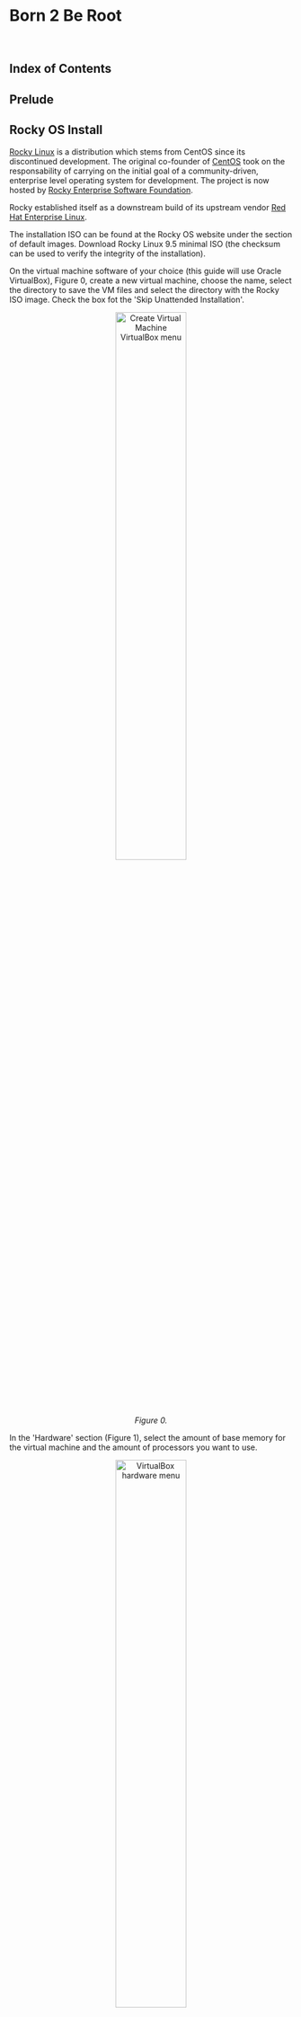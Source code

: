 # Born 2 Be Root

<br>

## Index of Contents

## Prelude

## Rocky OS Install

<a href="https://rockylinux.org/">Rocky Linux</a> is a distribution which stems from CentOS since its discontinued development. The original co-founder of <a href="https://en.wikipedia.org/wiki/CentOS">CentOS</a> took on the responsability of carrying on the initial goal of a community-driven, enterprise level operating system for development. The project is now hosted by <a href="https://www.resf.org/about">Rocky Enterprise Software Foundation</a>.

Rocky established itself as a downstream build of its upstream vendor <a href="https://en.wikipedia.org/wiki/Red_Hat_Enterprise_Linux">Red Hat Enterprise Linux</a>.

The installation ISO can be found at the Rocky OS website under the section of default images. Download Rocky Linux 9.5 minimal ISO (the checksum can be used to verify the integrity of the installation).

On the virtual machine software of your choice (this guide will use Oracle VirtualBox), Figure 0, create a new virtual machine, choose the name, select the directory to save the VM files and select the directory with the Rocky ISO image. Check the box fot the 'Skip Unattended Installation'.

<p align="center">
  <img src="https://github.com/RafaelyRezende/Born-4-2beroot/blob/main/rocky_guide/02-VMsetup.png" width=50% height=50% alt="Create Virtual Machine VirtualBox menu">
</p>
<p align="center">
    <em>Figure 0.</em>
</p>

In the 'Hardware' section (Figure 1), select the amount of base memory for the virtual machine and the amount of processors you want to use. 

<p align="center">
  <img src="https://github.com/RafaelyRezende/Born-4-2beroot/blob/main/rocky_guide/03-VMsetup.png" width=50% height=50% alt="VirtualBox hardware menu">
</p>
<p align="center">
    <em>Figure 1.</em>
</p>

Next in the 'Virtual Hard Disk' shown in Figure 2, create a virtual hard disk with the amount specified in the subject <strong>(this size will change in case you choose to make the bonus)</strong>. Take some time to do the final check of the specifications for the VM and finish the creation.

<p align="center">
  <img src="https://github.com/RafaelyRezende/Born-4-2beroot/blob/main/rocky_guide/04-VMsetup.png" width=50% height=50% alt="VirtualBox Virtual Hard Disk menu">
</p>
<p align="center">
    <em>Figure 2.</em>
</p>

## Disk Partition

### Partitioning Scheme Overview

The partition scheme, as per the bonus section, must have one primary partition and an extended partition for the logical volume groups, Figure 3.

<p align="center">
  <img src="https://github.com/RafaelyRezende/Born-4-2beroot/blob/main/rocky_guide/partionsqueme.png" width=50% height=50% alt="Partition Scheme">
</p>
<p align="center">
    <em>Figure 3.</em>
</p>

The virtual machine has a set amount of primary memory (RAM) and a set amount of secondary memory (hard disk or SSD). The objective is slice the available secondary memory into different sectors that will compartimentalize different parts of the operating system. In order to achieve this goal, first the partitions must be create following a certain partition table, the extended partition must be encrypted and inside it, logical volume groups are created to support different directories of the linux filesystem.

The partitioning scheme layout standard used is the legacy Master Boot Record (MBR). This type provides wide compatibility with older systems and has a simple structure to be worked on. MBR has a set number of primary partitions that can be created, no more than 4, and can only support 2 TiB of size disk which will be more than enough for the pourposes of this project. The up to date, modern standard of partitioning scheme is GUID Partition Table (GPT) with almost every single specification having an upgrade compared to its predecessor MBR. GPT has practically an unlimited amount of partitions that can be created, it is realiable given its system of redundancy checks, it has compatibility with mordern boot firmware such as UEFI and it can manage larger systems with sizes bigger than 2 TiB. 

More information about disk partititons in <a href="https://docs.fedoraproject.org/en-US/fedora/f36/install-guide/appendixes/Disk_Partitions/">here</a> and <a href="https://en.wikipedia.org/wiki/Disk_partitioning">there</a>.

### Filesystems and Mount Point Overview

After the disk has been properly partitioned, the system is ready to have each partition formatted with a filesystem. Each pool of memory now has to be assigned a filesystem format and a mount point. Linux suppports a wide range of filesystems, each with its own particularities, characteristics and performance according to given task.

Filesystems simply structures the way data is stored, organized, accessed and managed throughout the operating system. It adds redunduncy in the form of journals or logs for the case of sudden crashes or system corruption. It keeps track of the area in which data must be stored and can be used. Also, it implements checksums to verify integrity of the system and file modifications.

This project uses the ext4 filesystem for its stabililty and performance which is enough in this case. The ext4 is flexible which make it suitable for a variety of workloads and file sizes. The current project does not require the management of large storage units, scalability is not the main goal, so the ext4 is the right fit.

Useful content around this topic and other types of filesystems <a href="https://archive.kernel.org/oldwiki/ext4.wiki.kernel.org/index.php/Ext4_Howto.html">here</a> and <a href="https://en.wikipedia.org/wiki/Ext4">there</a>.

### Logical Volume Management

Logical volume management is a device mapper framework that abstracts the physical storage devices on a linux system. Physical memory storage can now be virtualized in virtual block devices, this make possible for the logical volumes to absorb new physical devices to enlarge the systems size or shrink it dynamically.

The layered architecture of the LVM is composed by the physical volume which is the base layer, normally an entire partition. The volume group is the central pool of storage composed of one or more physical volumes, this layer acts a container for the physical volumes. The logical volume is the abstraction created for the operating system to use. The logical volume is a standard block device in the perspective of the OS where mount points can be assigned and formatted with specific file system.

More information on <a href="https://docs.redhat.com/en/documentation/red_hat_enterprise_linux/9/html/configuring_and_managing_logical_volumes/overview-of-logical-volume-management_configuring-and-managing-logical-volumes#lvm-architecture_overview-of-logical-volume-management">here</a> and <a href="https://en.wikipedia.org/wiki/Device_mapper">there</a>.

### Disk Setup

At the start up installation menu (Figure 4), press <i>TAB</i>, type <code>inst.text</code> and press enter. Next, select the text mode and go into the anaconda prompt by pressing <i>alt+tab</i>. 

<p align="center">
  <img src="https://github.com/RafaelyRezende/Born-4-2beroot/blob/main/rocky_guide/rocky_install01.png" width=50% height=50% alt="Installation menu">
</p>
<p align="center">
    <em>Figure 4.</em>
</p>

At the anaconda prompt, use the fdisk command utility to write on the /dev/sda disk (Figure 5).

<p align="center">
  <img src="https://github.com/RafaelyRezende/Born-4-2beroot/blob/main/rocky_guide/rocky_install04.png" width=50% height=50% alt="Anaconda prompt">
</p>
<p align="center">
    <em>Figure 5.</em>
</p>

Inside the fdisk program, type m for the help menu. Afterwards, type n to create a new partition, select it as a primary partition and set the last sector to be +500M as shown in Figure 6. Leave the <i>Partition number</i> as the default, as well as, the first sector. 

<p align="center">
  <img src="https://github.com/RafaelyRezende/Born-4-2beroot/blob/main/rocky_guide/rocky_install05.png" width=50% height=50% alt="Create primary partition">
</p>
<p align="center">
    <em>Figure 6.</em>
</p>

After creating the primary partition where the /boot mount point will live, add another partition, only this time select it as an extended partition.The fdisk program creates a second partition named sda2 of type 'Extended' with all the remaining space available on disk. Create yet another partition with the n command, with all the space allocated to the extended partition sda2, fdisk will add a logical partition, leave again all the fields as the default. Type w to update the partition table. Follow the mentioned steps and check if the process is similar to Figure 7.

<p align="center">
  <img src="https://github.com/RafaelyRezende/Born-4-2beroot/blob/main/rocky_guide/rocky_install07.png" width=50% height=50% alt="Installation menu">
</p>
<p align="center">
    <em>Figure 7.</em>
</p>

The sda5 partition needs to be encrypted and for this action use the following command on the anaconda prompt:

<code>cryptsetup -y -v --type luks1 luksFormat /dev/sda5</code>

The command above basically sets the desired type of encryption, luks1 or luks2, on top of the of the sda5 partition. By encrypting the entire partition, the part of the system where potentially critical information is stored will be safe.

With the partition encrypted, in order to add the logical volume manager (LVM) groups it is necessary to open the partition first. This can be achieved with the following command:

<code>cryptsetup open /dev/sda5 sda5_crypt</code>

Now, the extended partition can be managed to have any logical groups needed. First, create the physical volume in which the logical volumes will reside with the command:

<code>pvcreate /dev/mapper/sda5_crypt</code>. 

Afterwards, create the volume group which the logical volumes will be a part of on top of the newly created physical volume mapper. Use the command:

<code>vgcreate LVMGroup /dev/mapper/sda5_crypt</code>.

Finally, create all the necessary logical volumes that belong to the LVMGroup. Use the <i>lvcreate</i> command to achieve this goal. The size can be set with the '-L' flag, and the name of the logical volume with the '-n' flag. For example:

<code>lvcreate -L 10G -n root LVMGroup</code>

Repeat this step for all the logical volumes, <strong>do this in the order as per the subject</strong>. Check if the partition is similar to Figure 8 with the <code>lsblk</code> command.

<p align="center">
  <img src="https://github.com/RafaelyRezende/Born-4-2beroot/blob/main/rocky_guide/rocky_install09.png" width=50% height=50% alt="Final partition table">
</p>
<p align="center">
    <em>Figure 8.</em>
</p>

When all these steps are completed, type <strong>reboot</strong> in the command prompt and enter the guided installation wizard. In the 'Installation Summary' menu, under 'System' select the 'Installation Destination'. Select the checkbox of the manual installation and hit 'Done', this will redirect to the 'Manual Partitioning' menu. If you did every step the correct way, there will be a 'Unknown' header in the 'New Rocky Linux 9.5 Installation' as depicted in Figure 9. Open the header to find the sda1 and sda5 encrypted partition, open the sda5 partition with the password.

<p align="center">
  <img src="https://github.com/RafaelyRezende/Born-4-2beroot/blob/main/rocky_guide/rocky_install10.png" width=50% height=50% alt="Graphical installation">
</p>
<p align="center">
    <em>Figure 9.</em>
</p>

Now all the logical volumes and primary partition can be reformated and mounted properly. Select a logical volume, check the 'Reformat' checkbox, edit the 'Mount Point' field and select a filesystem type in the 'File System' field. Press the 'Update Settings' to update the information and repeat for all the logical volumes. The figure below is an example of what to expect:

<p align="center">
  <img src="https://github.com/RafaelyRezende/Born-4-2beroot/blob/main/rocky_guide/rocky_install11.png" width=50% height=50% alt="Installation menu">
</p>
<p align="center">
    <em>Figure 10.</em>
</p>

<strong>NOTE</strong>: the swap volume has a unique filesystem type.

Create a user <strong>without</strong> administrative powers (this will be set up inside the server) and create a root password for the super user. Begin installation.

## Inside The Machine

After the final reboot of the installation, decrypt the disk and enter the user login and password to access the server. At this stage, a serie of actions must be completed to make the server secure and operational with different types of services. A list of the objectives is shown below:

<table border="5" align="center">
 <tr>
    <td>1. Set up SSH service</td>
    <td>6. Create bash script</td>
 </tr>
 <tr>
    <td>2. Change hostname</td>
    <td>7. Set up lighttpd service</td>
 </tr>
 <tr>
    <td>3. Create groups and users</td>
    <td>8. Set up mariadb service</td>
 </tr>
   <tr>
    <td>4. Implement secure password policy</td>
    <td>9. Set up WordPress website</td>
 </tr>
   <tr>
    <td>5. Set up sudo rules</td>
    <td>10. Set up additional service</td>
 </tr>
</table>

At this point, the virtual machine has a full operating system installed and operational. The VM harness the processing power, memory, disk and other physical resources from the host hardware. "An entire OS-level virtualization enables multiple isolated and secure cirtualized servers to run using only a single physical server" (<a href="https://en.wikipedia.org/wiki/Virtual_machine">source here</a>). Virtual Machine can be defined as:

>  "An efficient, isolated duplicate of a real computer machine." - Gerald J. Popek & Robert P. Goldberg.

Before the set up and configuration of the server, some topics will be introduced for better comprehension and utility of the project.

___

### Secure Shell

Secure shell (SSH) is a cryptographic communication protocol over insecure mediums. It enable secure remote access to computers and servers, over the internet. This is the service that allow developers to work from home, administer networks and servers from a distance in some third world beach around the world.

The primary goal of SSH is to secure remote login and command execution to a server or network which enable the capacity to manage, transfer and administer services inside the said network/server. This program came to replace the previoius client-server application protocols, such as <a href="https://en.wikipedia.org/wiki/Telnet">Telnet</a>, <a href="https://en.wikipedia.org/wiki/Berkeley_r-commands">rlogin</a> and <a href="https://en.wikipedia.org/wiki/Remote_Shell">rsh</a>. The SSH protocol at its inception in 1995 gain rapid adoption by the community and now stands as the golden standard of secure system administration.

The OpenSSH, a free open-source software (FOSS) implementation, is pre-installed on the majority of Linux distributions including Rocky. The service must be running, normally as server side <a href="https://en.wikipedia.org/wiki/Daemon_(computing)">daemon</a>, which makes it possible for a client (e.g. user's local machine) innitiate a connection over <a href="">Transmission Control Protocol</a> (TCP) to the server on a specific port. The default port for a SSH service is the port 22.

The architecture of SSH is organized as a layered architecture. This design provides modularity, flexibily and clear separation of concerns which contribute to the maintance, robustness and security. There are three main layers that build on top of each other, the first one is the <a href="https://www.rfc-editor.org/rfc/rfc4253">transport layer protocol</a>, the second is the user authentication protocol and the Connection Protocol. 

The first layer provides the low level implementation of communication protocol that provides strong encryption, cryptographic host authentication and integrity protection. The second is used to process client-side requests, by managing password authentication, public key authentication and other forms. And, finally, the <a href="https://www.rfc-editor.org/rfc/rfc4254#section-1">connection protocol</a>, as defined by the Internet Engineering Task Force reference, establishes "interactive login sessions, remote execution of commands, forwarded TCP/IP connections, and forwarded X11 connections. All of these channels are multiplexed into a single encrypted tunnel".

### Firewalld

A firewall is a program that monitors and administer communications send and recieved by a system. It is configured to follow certain rules for the process and flow of communication. This protects the system from unwanted traffic from outside actors and minimizes attack vectors via ports, for example.

The case for <a href="https://firewalld.org/documentation/concepts.html">firewalld</a> comes from its predecessor, iptables. The goal of firewalld is to simplify the complexities of iptables in implementing firewall rules and policy. Firewalld offers a dynamic and user-friendly method to manage firewall rules by using abstractions like zones, binning services which allows a fine grained configuration, and maintain seperate configurations for runtime processes and the rules saved to disk (permanent).

Firewalld comes pre-installed and enabled by default on RHEL distribution and Rocky. The default zone for network interfaces is set to public, normally used in public networks where other computers of the network are not trustworthy. The utility command to manage the firewalld policies and rules is the <a href="https://docs.redhat.com/en/documentation/red_hat_enterprise_linux/9/html/configuring_firewalls_and_packet_filters/using-and-configuring-firewalld_firewall-packet-filters#using-and-configuring-firewalld_firewall-packet-filters">firewall-cmd</a>.

### SELinux

Security-Enhanced Linux is a security layer built mixed with the kernel in some GNU/Linux distributions for, you guessed, enhanced security over sensitive data and processes. It was developed in a joint colaboration between linux developers and the National Security Agency (NSA). The feature allows administrators to have advanced and fine granied control over the access and permissions of the system.

It uses <a href="https://en.wikipedia.org/wiki/Mandatory_access_control">Mandatory Access Control</a> (MAC) security policies, a set of rules for deciding what can and can not be accessed, to enforce the policy of entry for allowed users, file/directory permissions, services connectivity and more. In a situation where a subject, term used to categorized applications or processess, makes a request to access an object, for example a file or a directory, SELinux guarantee such subject has the permission to modify, read or write such object by checking the <a href="https://docs.redhat.com/en/documentation/red_hat_enterprise_linux/7/html/selinux_users_and_administrators_guide/sect-security-enhanced_linux-introduction-selinux_architecture">access vector cache</a> (AVC). The said permissions context are loaded into a cache at boot time.

SELinux can run in three different modes of operation. The default is the enforcing mode, the recommended mode, where the policies apllied follow the labels loaded in cache. Verify the status of SELinux with the command:

<code>getenforce</code>

If the status of SELinux needs to be modified temporarily the following command can be used to set it to different modes of operation, more on <a href="https://www.thegeeksearch.com/how-to-use-setenforce-command-to-change-selinux-modes/">here</a>:

<code>setenforce</code>

___

### SSH Setup

First step in setting up the SSH service on port 4242 is to download the tools to manage the SELinux rules and policy. Start by installing the selinux-policy-targeted package which provides the semanage command:

<code>dnf install selinux-policy-targeted</code>

<code>dnf install policycoreutils-python-utils</code>

With these utilities installed, now it is possible to add port 4242 to the right type and context. Run the following command:

<code>semanage port -a -t ssh_port_t -p tcp 4242</code>

List the ports types in the SELinux type and verify that port 4242 was correctly added. The output of the following command must be similar to Figure 11.

<code>semanage port -l | grep ssh</code>

<p align="center">
  <img src="https://github.com/RafaelyRezende/Born-4-2beroot/blob/main/rocky_guide/rocky_install16.png" width=50% height=50% alt="semanage commands">
</p>
<p align="center">
    <em>Figure 11: semanage commands.</em>
</p>

Generate a SSH key pair for the VM. This is the standard process of creating a public-private key, use the <code>ssh-keygen</code> command and follow the instructions prompted by the program. The SSH key allow the server to stablish a remote secure connection with asymmetric cryptography. 

<code>ssh-keygen -t rsa</code>

Navigate to the <i>/etc/ssh/sshd_config</i> file to edit the default configuration of the ssh service. Read through the file and find the line which contain the port number, if you have not edited this file before it will be set to the default port.

Also in this file, change the permission for root login by setting it to 'no'. The final document after modification is presented in Figure 12 below:

<p align="center">
  <img src="https://github.com/RafaelyRezende/Born-4-2beroot/blob/main/rocky_guide/rocky_install17.png" width=50% height=50% alt="ssh config file.">
</p>
<p align="center">
    <em>Figure 12: edited ssh config file.</em>
</p>

For the last step, the port 4242 must be open over tcp by the firewalld program. Use the next command to add permanently (on disk) the 4242 port:

<code>firewall-cmd --permanent --add-port=4242/tcp</code>

<strong>NOTE</strong>: the command need super user level access for it to be used.

In case of the necessity to remove a certain port, just substitute the --add-port in the command above to --remove-port.

Check if the configuration was successful with the first command below, shown in Figure 13, and check all the services and ports available with the second command:

<code>firewall-cmd --list-port</code>

<code>firewall-cmd --list-all</code>

<p align="center">
  <img src="https://github.com/RafaelyRezende/Born-4-2beroot/blob/main/rocky_guide/rocky_install18.png" width=50% height=50% alt="ssh config file.">
</p>
<p align="center">
    <em>Figure 13: firewall config check.</em>
</p>

Verify the status of the service with the systemctl utility command. The SSH service probably will be already running, but in case there is a problem or it is disable, use:

<code>systemctl status sshd</code>

<code>systemctl start sshd</code>

<code>systemctl enable sshd</code>

<strong>NOTE</strong>: this command will be useful throughout the journey in system administration, it is possible to list more than one service at a time, just list the services to be checked one after the other separated by spaces like so:

<code>systemctl status service_name_1 service_name_2 service_name_3</code>

### Hostname

At server installation the default name for the machine is localhost, in order to modify this name use the following command:

<code>hostnamectl set-hostname newhostname</code>

<strong>NOTE</strong>: A reboot is necessary to see if the changes are permanent. Also, changing the hostname can lead to problems with services that utilize the hostname as a parameter in configuration files.

### Users and Groups

This is one of the core requirements for being a system administrator. The operations of create, remove and edit users and groups are essential in managing a server. Start by adding a new user to the server, this can be acomplished by running:

<code>useradd -u 4242 -d /home/username -m username</code>

Some useful flags are the -u flag to set an specific user ID number, the -d flag sets the path of the home directory for the new user (in case the default directory is not desirable) and -m creates the home directory. <strong>NOTE</strong>: if you want to set up default files/directories inside the user's home directory when creating a new user, add the necessary files in the <i>/etc/skel</i> directory.

Together with the username of an user, a password needs to be set in place for the user to access the server. This can be achieved with the command:

<code>passwd username</code>

In case the administrator need to delete an user from the server, run the command:

<code>userdel username</code>

By default, this command does not remove the user's home directory, if it is necessary to delete the user's information, together with its directories and files use the -r flag.

Create groups with the following command:

<code>groupadd groupname</code>

View all listed groups and the users inside any specific group in the server by inspecting the <i>/etc/group</i> directory.

<code>cat /etc/group</code>

Add a user to a spcific group with the usermod command utility. This command can do a variety of tasks related to groups and users, if a username have to be changed it is done via usermod. Explore the functionalities of usermod in the <a href="https://www.man7.org/linux/man-pages/man8/usermod.8.html">manual</a> or <a href="https://www.itzgeek.com/how-tos/linux/how-to-modify-user-accounts-in-linux-using-usermod-command.html">here</a>.

<code>usermod -a -G groupname username</code>

The -a flag stands for append and the -G flag tells the usermod command to edit groups.

### Secure Password Policy

The server must have a strict password policy in place. The passwords in the server must have a maximum number of days in use, a minimum amount of days between password changes and a number of days warning before a password expires. This specifications can be edited in the <i>/etc/login.defs</i>, shown in Figure 14 below:

<p align="center">
  <img src="https://github.com/RafaelyRezende/Born-4-2beroot/blob/main/rocky_guide/rocky_install21.png" width=50% height=50% alt="ssh config file.">
</p>
<p align="center">
    <em>Figure 14: login.defs final edit.</em>
</p>

Configure the password minimum characters length and other rules in the <i>/etc/security/pwquality.conf</i> file, follow the instruction in it.

Navigate to the <i>/etc/pam.d/system-auth</i> and <i>/etc/pam.d/password-auth</i> to update the password settings on <strong>both files</strong>. In the following line, if there are more configurations on the file just add to them the following parameters instructions:

<code>password    requisite    pam_pwquality.so try_first_pass local_users_only retry=3 authtok_type= minlen=10 ucredit=-1 lcredit=-1 dcredit=-1 difok=3 reject_username enforce_for_root</code>

Modify the following line to enforce history checks.

<code>password    sufficient    pam_unix.so remember=7</code>

Alternatively, since these files use the pam_pwquality.so file to load the requisites, by editing the file <i>/etc/security/pwquality.conf</i> the same goal can achieved. For this method, read through the commentaries and check the final configuration file will look something like the Figure 15.

<p align="center">
  <img src="https://github.com/RafaelyRezende/Born-4-2beroot/blob/main/rocky_guide/rocky_install20.png" width=50% height=50% alt="ssh config file.">
</p>
<p align="center">
    <em>Figure 15: pwquality file config.</em>
</p>

### Sudo Configuration

The policy for the sudo command is editted in the <i>/etc/sudoers</i> file, however modifying this file raw with the text editor of your choice can make the system brake if wrong modifications are done and there are syntax errors, for example. So, use the command:

<code>visudo</code>

This 'visudo' command opens the <i>/etc/sudoers</i> file where it can edit for specific permissions and configuration safely. Now, add or edit the following lines:

<code>Defaults      passwd_tries=3</code>

<code>Defaults      log_input</code>

<code>Defaults      log_output</code>

<code>Defaults      iolog_dir=/var/log/sudo/</code>

<code>Defaults      logfile=/var/log/sudo/sudo.log</code>

<code>Defaults      requiretty</code>

<code>Defaults      secure_path="/usr/local/sbin:/usr/local/bin:/usr/sbin:/usr/bin:/sbin:/bin:/snap/bin"</code>

The expected file configuration must be similar to the Figure 16, shown bellow:

<p align="center">
  <img src="https://github.com/RafaelyRezende/Born-4-2beroot/blob/main/rocky_guide/rocky_install22.png" width=50% height=50% alt="ssh config file.">
</p>
<p align="center">
    <em>Figure 16: visudo config file.</em>
</p>

<strong>NOTE</strong>: Reset all the passwords to comply with the new policy and check if the rules are being enforced.

### Monitor & Verify

The main goal of this section is to introce the reader to the bash scripting language although it will not in depth about the particularities of the language or either specifically explain each command used in the script for the contents of these subjects can spawn guides of their own. I suggest using the 'man' command line utility to search specific terminal commands used to fetch the necessary information and process it.

Beyond the script to monitor system specifications and resources usage, there is the need to schedule such task so it can be automated. As the system administrator of the server, there is the need of "programatically schedule tasks to be executed at specific intervals" (<a href="https://www.redhat.com/en/blog/linux-cron-command">source</a>). This tasks can be regular updates, backups, system logs management or simple monitoring tasks.

The script in bash should look something like Figure 17. The important commands that will be used to fetch the necessary information are: 

| Command    | Description                                                                                                                                                                                                          |
|------------|----------------------------------------------------------------------------------------------------------------------------------------------------------------------------------------------------------------------|
| uname      | Print some system information.                                                                                                                                                                                       |
| lscpu      | Display information about the CPU architecture.                                                                                                                                                                      |
| free       | Display the total amount of free and used physical and swap memory in the system.                                                                                                                                    |
| df         | Display the amount of disk space available on the file system containing each file argument.                                                                                                                         |
| top        | It provides a dynamic real-time view of a running system. It can display system summary information.                                                                                                                 |
| uptime     | Give a one line display of the following information. The current time, how long the system has been running, how many users are currently logged on, and the system load averages for the past 1, 5 and 15 minutes. |
| ip         | show/manipulate routing, network devices, interfaces and tunnels.                                                                                                                                                    |
| ss         | Another utility to investigate sockets, used to dump socket statistics.                                                                                                                                              |
| lsblk      | List block devices.                                                                                                                                                                                                  |
| journalctl | Query the systemd journal.    

<p align="center">
  <img src="https://github.com/RafaelyRezende/Born-4-2beroot/blob/main/rocky_guide/rocky_install23.png" width=50% height=50% alt="ssh config file.">
</p>
<p align="center">
    <em>Figure 17: monitoring script example template.</em>
</p>

Check if the cronie package is installed. If not installed, run the following command:

<code>dnf install cronie</code>

Start the service and enable it with the 'systemctl' tool in the same way as the [SSH section](#ssh-setup).

<code>systemctl start crond</code>

<code>systemctl enable crond</code>

Once the service start, edit the cron cofiguration file and add the script to be run. Access the cron file through the following command:

<code>crontab -e</code>

The syntax of cron is simple yet it can cause some confusion the first time you see it. A cron job can be scheduled by utilizing the following syntax: "* * * * * bash /path/to/some/script.sh". Each asterisk represent one field of time, minutes, hours, day of the month, month, day of the week, respectively. The asterisk means expand to all values for the field, the comma can be used as a list separator, the '-' as a range separator and '/' as a step for ranges. For example, schedule a job to run the 'annoying_script.sh', located at <i>/usr/local/bin/</i>, every 5 minutes of every monday of April: 

<code>*/5 * * 4 1 bash /usr/local/bin/annoying_script.sh</code>

## Mandatory Check

Run the commands following commands and make sure it is consonant with Figure 18.

<strong>NOTE</strong>: If there is another service running on port 323 of the server, disable it the same way any other service would be stopped and disabled.

<p align="center">
  <img src="https://github.com/RafaelyRezende/Born-4-2beroot/blob/main/rocky_guide/rocky_install24.png" width=50% height=50% alt="ssh config file.">
</p>
<p align="center">
    <em>Figure 18: verification commands and outputs.</em>
</p>

## Bonus Services

### Lighttpd

Lighttpd is an open-source, secure, lightweight and fast web server optmized for high-performance environments with a low memory footprint and minimum CPU load. This software is suitable for static web pages and server that have issues with load problems. It support a wide range of features such as <a href="https://en.wikipedia.org/wiki/Load_balancing_(computing)">load balacing</a>, <a href="https://en.wikipedia.org/wiki/FastCGI">FastCGI</a>, <a href="https://en.wikipedia.org/wiki/Proxy_server#Web_proxy_servers">HTTP proxy</a>, <a href="https://en.wikipedia.org/wiki/WebSocket">WebScokets</a> and <a href="https://en.wikipedia.org/wiki/Lighttpd">more</a>.The documentation of the lighttpd server can be found <a href="https://redmine.lighttpd.net/projects/lighttpd/wiki">here</a> if any problem arises.

### MariaDB

Another open source software, focused on the free availability of a relational databse that can perform with standard proprietary databases. Also, it is built for permance and stability, with integrated cloud services and compatibility features with <a href="https://www.oracle.com/database/">Oracle Database</a> and <a href="https://learn.microsoft.com/en-us/sql/relational-databases/tables/temporal-tables?view=sql-server-ver16">Temporal Data Tables</a>. It is a fork of the <a href="https://www.mysql.com/">MySQL</a> relational database, created bu the original developers of MySQL, after its acquisition by oracle <a href="https://en.wikipedia.org/wiki/Oracle_Corporation">Oracle Corporation</a>.

### PHP

Personal Home Page (Hypertext Preprocessor) is primarily a server-side scripting language. As a C-based programming language, it is high performance, integrates with the most common web servers and has an extensive library of built-in functions and extensions that facilitates web development. The PHP programming language is the backbone of Content Management Systems (CMS) such as WordPress, Joomla, Drupal. It also has a high performance when dealing with dynamic websites that heavily rely on database connection, user interaction and dynamic content display.

The setup of the PHP and the fastCGI module is requisite for the integration with MariaDB and WordPress.

### WordPress

A Content Management System where the user can edit, administer and manage a webpage in a graphical interface.

## Full Stack Setup

